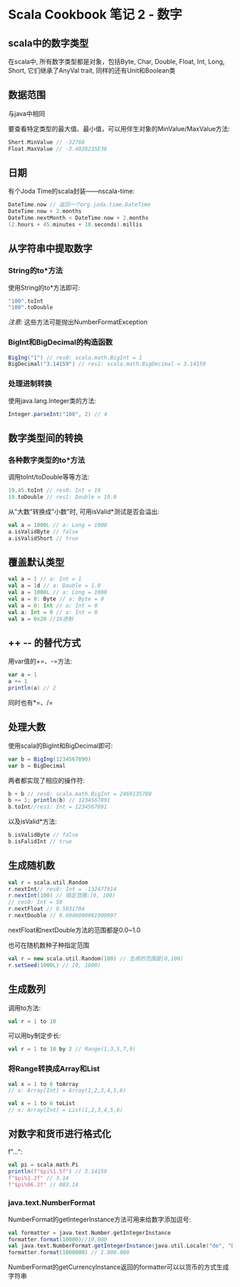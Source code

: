 # Scala Cookbook 笔记 2 - 数字

## scala中的数字类型
在scala中, 所有数字类型都是对象，包括Byte, Char, Double, Float, Int, Long, Short, 它们继承了AnyVal trait, 同样的还有Unit和Boolean类

## 数据范围
与java中相同

要查看特定类型的最大值、最小值，可以用伴生对象的MinValue/MaxValue方法:

```scala
Short.MinValue // -32768
Float.MaxValue // -3.4028235E38
```

## 日期
有个Joda Time的scala封装——nscala-time:
```scala
DateTime.now // 返回一个org.joda.time.DateTime
DateTime.now + 2.months
DateTime.nextMonth < DateTime.now + 2.months
(2.hours + 45.minutes + 10.seconds).millis
```

## 从字符串中提取数字
### String的to\*方法
使用String的to\*方法即可:

```scala
"100".toInt
"100".toDouble
```

*注意:* 这些方法可能抛出NumberFormatException

### BigInt和BigDecimal的构造函数
```scala
BigIng("1") // res0: scala.math.BigInt = 1
BigDecimal("3.14159") // res1: scala.math.BigDecimal = 3.14159
```

### 处理进制转换
使用java.lang.Integer类的方法:

```scala
Integer.parseInt("100", 2) // 4
```

## 数字类型间的转换
### 各种数字类型的to\*方法
调用toInt/toDouble等等方法:

```scala
19.45.toInt // res0: Int = 19
19.toDouble // res1: Double = 19.0
```

从"大数"转换成"小数"时, 可用isValid\*测试是否会溢出:
```scala
val a = 1000L // a: Long = 1000
a.isValidByte // false
a.isValidShort // true
```

## 覆盖默认类型
```scala
val a = 1 // a: Int = 1
val a = 1d // a: Double = 1.0
val a = 1000L // a: Long = 1000
val a = 0: Byte // a: Byte = 0
val a = 0: Int // a: Int = 0
val a: Int = 0 // a: Int = 0
val a = 0x20 //16进制
```

## ++ -- 的替代方式

用var值的+=、-=方法:
```scala
var a = 1
a += 1
println(a) // 2
```

同时也有\*=、/=

## 处理大数

使用scala的BigInt和BigDecimal即可:

```scala
var b = BigIng(1234567890)
var b = BigDecimal
```

两者都实现了相应的操作符:

```scala
b + b // res0: scala.math.BigInt = 2469135780
b += 1; println(b) // 1234567891
b.toInt//res1: Int = 1234567891
```

以及isValid\*方法:

```scala
b.isValidByte // false
b.isFalidInt // true
```

## 生成随机数

```scala
val r = scala.util.Random
r.nextInt// res0: Int = -132477914
r.nextInt(100) // 限定范围:[0, 100)
// res0: Int = 58
r.nextFloat // 0.5031704
r.nextDouble // 0.6946000981900997
```
nextFloat和nextDouble方法的范围都是0.0~1.0

也可在随机数种子种指定范围
```scala
val r = new scala.util.Random(100) // 生成的范围是[0,100)
r.setSeed(1000L) // [0, 1000)
```

## 生成数列
调用to方法:

```scala
val r = 1 to 10
```
可以用by制定步长:

```scala
val r = 1 to 10 by 2 // Range(1,3,5,7,9)
```

### 将Range转换成Array和List

```scala
val x = 1 to 6 toArray
// x: Array[Int] = Array(1,2,3,4,5,6)

val x = 1 to 6 toList
// x: Array[Int] = List(1,2,3,4,5,6)
```

## 对数字和货币进行格式化

f"...":
```scala
val pi = scala.math.Pi
println(f"$pi%1.5f") // 3.14159
f"$pi%1.2f" // 3.14
f"$pi%06.2f" // 003.14
```

### java.text.NumberFormat

NumberFormat的getIntegerInstance方法可用来给数字添加逗号:
```scala
val formatter = java.text.Number.getIntegerInstance
formatter.format(10000)//10,000
val java.text.NumberFormat.getIntegerInstance(java.util.Locale("de", "DE")) // 设定地区
formatter.format(1000000) // 1.000.000
```

NumberFormat的getCurrencyInstance返回的formatter可以以货币的方式生成字符串


